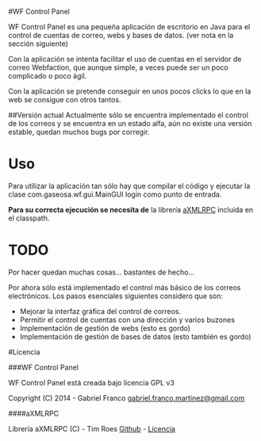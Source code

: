 #WF Control Panel


WF Control Panel es una pequeña aplicación de escritorio en Java para 
el control de cuentas de correo, webs y bases de datos. (ver nota en
la sección siguiente)

Con la aplicación se intenta facilitar el uso de cuentas en el 
servidor de correo Webfaction, que aunque simple, a veces puede ser un 
poco complicado o poco ágil.

Con la aplicación se pretende conseguir en unos pocos clicks lo que en 
la web se consigue con otros tantos.

##Versión actual
Actualmente sólo se encuentra implementado el control de los correos y
se encuentra en un estado alfa, aún no existe una versión estable,
quedan muchos bugs por corregir.

Uso
===

Para utilizar la aplicación tan sólo hay que compilar el código y 
ejecutar la clase com.gaseosa.wf.gui.MainGUI login como punto de 
entrada.

**Para su correcta ejecución se necesita de** la librería 
[aXMLRPC](https://github.com/timroes/aXMLRPC) incluida en el 
classpath.

TODO
====

Por hacer quedan muchas cosas... bastantes de hecho...

Por ahora sólo está implementado el control más básico de los correos 
electrónicos. Los pasos esenciales siguientes considero que son:

* Mejorar la interfaz gráfica del control de correos.
* Permitir el control de cuentas con una dirección y varios buzones
* Implementación de gestión de webs (esto es gordo)
* Implementación de gestión de bases de datos (esto también es gordo)

#Licencia

###WF Control Panel

WF Control Panel está creada bajo licencia GPL v3

Copyright (C) 2014 - Gabriel Franco <gabriel.franco.martinez@gmail.com>

####aXMLRPC

Librería aXMLRPC (C) - Tim Roes 
[Github](https://github.com/timroes/aXMLRPC) - 
[Licencia](https://github.com/timroes/aXMLRPC/blob/master/LICENSE)

